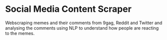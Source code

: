 # Social Media Content Scraper
Webscraping memes and their comments from 9gag, Reddit and Twitter and analysing the comments using NLP to understand how people are reacting to the memes.
